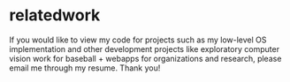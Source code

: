 # relatedwork

If you would like to view my code for projects such as my low-level OS implementation and other development projects like exploratory computer vision work for baseball + webapps for organizations and research, please email me through my resume. Thank you!
